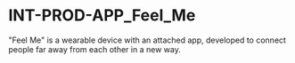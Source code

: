 # INT-PROD-APP_Feel_Me
"Feel Me" is a wearable device with an attached app, developed to connect people far away from each other in a new way.
